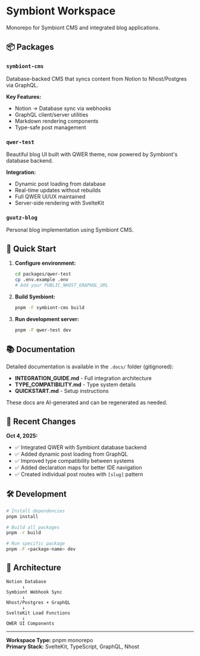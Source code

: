 # Symbiont Workspace

Monorepo for Symbiont CMS and integrated blog applications.

## 📦 Packages

### `symbiont-cms`
Database-backed CMS that syncs content from Notion to Nhost/Postgres via GraphQL.

**Key Features:**
- Notion → Database sync via webhooks
- GraphQL client/server utilities
- Markdown rendering components
- Type-safe post management

### `qwer-test`
Beautiful blog UI built with QWER theme, now powered by Symbiont's database backend.

**Integration:**
- Dynamic post loading from database
- Real-time updates without rebuilds
- Full QWER UI/UX maintained
- Server-side rendering with SvelteKit

### `guutz-blog`
Personal blog implementation using Symbiont CMS.

## 🚀 Quick Start

1. **Configure environment:**
   ```bash
   cd packages/qwer-test
   cp .env.example .env
   # Add your PUBLIC_NHOST_GRAPHQL_URL
   ```

2. **Build Symbiont:**
   ```bash
   pnpm -F symbiont-cms build
   ```

3. **Run development server:**
   ```bash
   pnpm -F qwer-test dev
   ```

## 📚 Documentation

Detailed documentation is available in the `.docs/` folder (gitignored):
- **INTEGRATION_GUIDE.md** - Full integration architecture
- **TYPE_COMPATIBILITY.md** - Type system details
- **QUICKSTART.md** - Setup instructions

These docs are AI-generated and can be regenerated as needed.

## 🔧 Recent Changes

**Oct 4, 2025:**
- ✅ Integrated QWER with Symbiont database backend
- ✅ Added dynamic post loading from GraphQL
- ✅ Improved type compatibility between systems
- ✅ Added declaration maps for better IDE navigation
- ✅ Created individual post routes with `[slug]` pattern

## 🛠️ Development

```bash
# Install dependencies
pnpm install

# Build all packages
pnpm -r build

# Run specific package
pnpm -F <package-name> dev
```

## 📖 Architecture

```
Notion Database
      ↓
Symbiont Webhook Sync
      ↓
Nhost/Postgres + GraphQL
      ↓
SvelteKit Load Functions
      ↓
QWER UI Components
```

---

**Workspace Type:** pnpm monorepo  
**Primary Stack:** SvelteKit, TypeScript, GraphQL, Nhost
